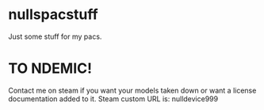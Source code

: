 # nullspacstuff
Just some stuff for my pacs.
# TO NDEMIC!
Contact me on steam if you want your models taken down or want a license documentation added to it.
Steam custom URL is: nulldevice999
